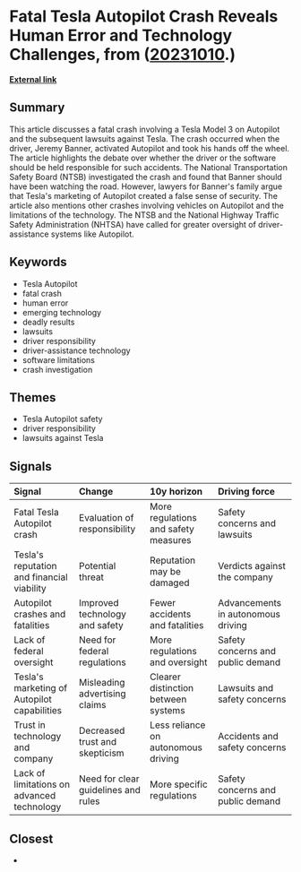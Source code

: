 # __Fatal Tesla Autopilot Crash Reveals Human Error and Technology Challenges__, from ([20231010](https://kghosh.substack.com/p/20231010).)

__[External link](https://www.washingtonpost.com/technology/interactive/2023/tesla-autopilot-crash-analysis/?)__



## Summary

This article discusses a fatal crash involving a Tesla Model 3 on Autopilot and the subsequent lawsuits against Tesla. The crash occurred when the driver, Jeremy Banner, activated Autopilot and took his hands off the wheel. The article highlights the debate over whether the driver or the software should be held responsible for such accidents. The National Transportation Safety Board (NTSB) investigated the crash and found that Banner should have been watching the road. However, lawyers for Banner's family argue that Tesla's marketing of Autopilot created a false sense of security. The article also mentions other crashes involving vehicles on Autopilot and the limitations of the technology. The NTSB and the National Highway Traffic Safety Administration (NHTSA) have called for greater oversight of driver-assistance systems like Autopilot.

## Keywords

* Tesla Autopilot
* fatal crash
* human error
* emerging technology
* deadly results
* lawsuits
* driver responsibility
* driver-assistance technology
* software limitations
* crash investigation

## Themes

* Tesla Autopilot safety
* driver responsibility
* lawsuits against Tesla

## Signals

| Signal                                      | Change                              | 10y horizon                          | Driving force                      |
|:--------------------------------------------|:------------------------------------|:-------------------------------------|:-----------------------------------|
| Fatal Tesla Autopilot crash                 | Evaluation of responsibility        | More regulations and safety measures | Safety concerns and lawsuits       |
| Tesla's reputation and financial viability  | Potential threat                    | Reputation may be damaged            | Verdicts against the company       |
| Autopilot crashes and fatalities            | Improved technology and safety      | Fewer accidents and fatalities       | Advancements in autonomous driving |
| Lack of federal oversight                   | Need for federal regulations        | More regulations and oversight       | Safety concerns and public demand  |
| Tesla's marketing of Autopilot capabilities | Misleading advertising claims       | Clearer distinction between systems  | Lawsuits and safety concerns       |
| Trust in technology and company             | Decreased trust and skepticism      | Less reliance on autonomous driving  | Accidents and safety concerns      |
| Lack of limitations on advanced technology  | Need for clear guidelines and rules | More specific regulations            | Safety concerns and public demand  |

## Closest

* 